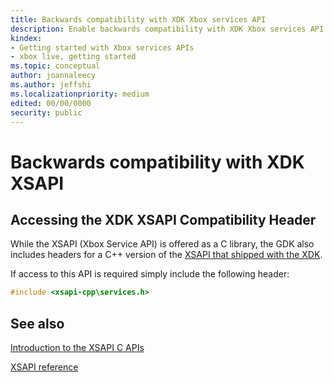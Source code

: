 ```yaml
---
title: Backwards compatibility with XDK Xbox services API
description: Enable backwards compatibility with XDK Xbox services API (XSAPI).
kindex:
- Getting started with Xbox services APIs
- xbox live, getting started
ms.topic: conceptual
author: joannaleecy
ms.author: jeffshi
ms.localizationpriority: medium
edited: 00/00/0000
security: public
---
```


# Backwards compatibility with XDK XSAPI

## Accessing the XDK XSAPI Compatibility Header

While the XSAPI (Xbox Service API) is offered as a C library, the GDK also includes headers for a C++ version of the [XSAPI that shipped with the XDK](https://github.com/microsoft/xbox-live-api).

If access to this API is required simply include the following header:

```cpp
#include <xsapi-cpp\services.h>
```

## See also

[Introduction to the XSAPI C APIs](live-xsapi-flat-c.md)

[XSAPI reference](../../../reference/live/xsapi-c/atoc-xsapi-c.md)
